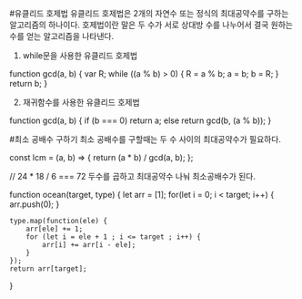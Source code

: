 #유클리드 호제법
유클리드 호제법은 2개의 자연수 또는 정식의 최대공약수를 구하는 알고리즘의 하나이다.
호제법이란 말은 두 수가 서로 상대방 수를 나누어서 결국 원하는 수를 얻는 알고리즘을 나타낸다.

1. while문을 사용한 유클리드 호제법 

function gcd(a, b) {
  var R;
  while ((a % b) > 0)  {
    R = a % b;
    a = b;
    b = R;
  }
  return b;
}

2. 재귀함수를 사용한 유클리드 호제법

function gcd(a, b) {
  if (b === 0) return a;
  else return gcd(b, (a % b));
}


#최소 공배수 구하기
최소 공배수를 구할때는 두 수 사이의 최대공약수가 필요하다.

const lcm = (a, b) => {
  return (a * b) / gcd(a, b);
};

// 24 * 18 / 6 === 72 
  두수를 곱하고  최대공약수 나눠 최소공배수가 된다.

  function ocean(target, type) {
    let arr = [1];
    for(let i = 0; i < target; i++) {
      arr.push(0); 
    }

    type.map(function(ele) {
        arr[ele] += 1;
        for (let i = ele + 1 ; i <= target ; i++) { 
            arr[i] += arr[i - ele];
        }
    });
    return arr[target]; 
}